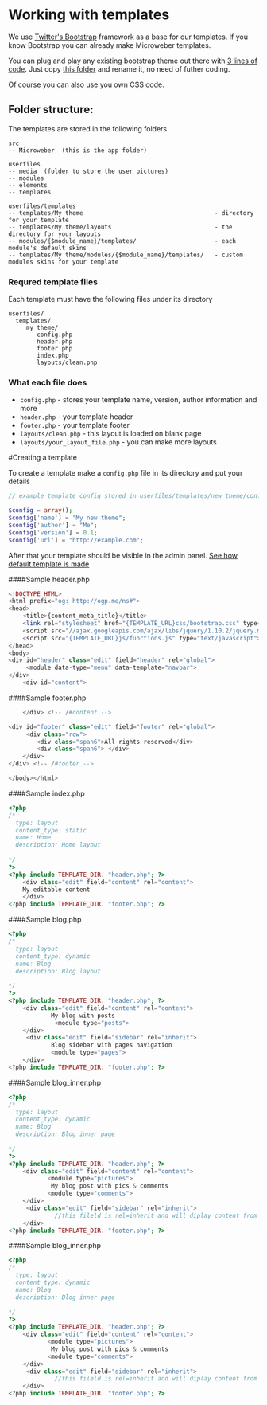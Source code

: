 Working with templates
===

We use [Twitter's Bootstrap](http://getbootstrap.com/ "Bootstrap") framework as a base for our templates. If you know Bootstrap you can already make Microweber templates.

You can plug and play any existing bootstrap theme out there with [3 lines of code](https://github.com/microweber/microweber/blob/master/userfiles/templates/cyborg/header.php ""). Just copy [this folder](https://github.com/microweber/microweber/tree/master/userfiles/templates/cyborg "") and rename it, no need of futher coding.


Of course you can also use you own CSS code. 

## Folder structure:



The templates are stored in the following folders
```
src
-- Microweber  (this is the app folder)

userfiles
-- media  (folder to store the user pictures)
-- modules 
-- elements 
-- templates 

userfiles/templates
-- templates/My theme                                     - directory for your template
-- templates/My theme/layouts                             - the directory for your layouts
-- modules/{$module_name}/templates/                      - each module's default skins
-- templates/My theme/modules/{$module_name}/templates/   - custom modules skins for your template

```


### Requred template files 

Each template must have the following files under its directory
```
userfiles/
  templates/
     my_theme/
    	config.php
    	header.php
    	footer.php
    	index.php
    	layouts/clean.php
```

### What each file does
* `config.php` - stores your template name, version, author information and more
* `header.php` - your template header
* `footer.php` - your template footer
* `layouts/clean.php` - this layout is loaded on blank page
* `layouts/your_layout_file.php` - you can make more layouts



 
#Creating a template

To create a template make a `config.php` file in its directory and put your details

```php
// example template config stored in userfiles/templates/new_theme/config.php

$config = array();
$config['name'] = "My new theme";
$config['author'] = "Me";
$config['version'] = 0.1;
$config['url'] = "http://example.com";

```

After that your template should be visible in the admin panel.
[See how default template is made](https://github.com/microweber/microweber/tree/master/userfiles/templates/default "")


####Sample header.php
```php
<!DOCTYPE HTML>
<html prefix="og: http://ogp.me/ns#">
<head>
    <title>{content_meta_title}</title>
    <link rel="stylesheet" href="{TEMPLATE_URL}css/bootstrap.css" type="text/css" media="all" />
    <script src="//ajax.googleapis.com/ajax/libs/jquery/1.10.2/jquery.min.js"></script>
    <script src="{TEMPLATE_URL}js/functions.js" type="text/javascript"></script>
</head>
<body>
<div id="header" class="edit" field="header" rel="global">
     <module data-type="menu" data-template="navbar">
</div> 
    <div id="content">
```






####Sample footer.php
```php
    </div> <!-- /#content -->

<div id="footer" class="edit" field="footer" rel="global">
     <div class="row">
        <div class="span6">All rights reserved</div>
        <div class="span6"> </div>
    </div>
</div> <!-- /#footer -->

</body></html>
```


####Sample index.php
```php
<?php
/*
  type: layout
  content_type: static
  name: Home
  description: Home layout
  
*/
?>
<?php include TEMPLATE_DIR. "header.php"; ?>
    <div class="edit" field="content" rel="content">
    My editable content
    </div>
<?php include TEMPLATE_DIR. "footer.php"; ?>

```




####Sample blog.php
```php
<?php
/*
  type: layout
  content_type: dynamic
  name: Blog
  description: Blog layout
  
*/
?>
<?php include TEMPLATE_DIR. "header.php"; ?>
    <div class="edit" field="content" rel="content">
            My blog with posts
             <module type="posts">
    </div>
     <div class="edit" field="sidebar" rel="inherit">
            Blog sidebar with pages navigation
            <module type="pages">
    </div>
<?php include TEMPLATE_DIR. "footer.php"; ?>

```





####Sample blog_inner.php
```php
<?php
/*
  type: layout
  content_type: dynamic
  name: Blog
  description: Blog inner page
  
*/
?>
<?php include TEMPLATE_DIR. "header.php"; ?>
    <div class="edit" field="content" rel="content">
           <module type="pictures">
            My blog post with pics & comments
           <module type="comments">
    </div>
     <div class="edit" field="sidebar" rel="inherit">
             //this fileld is rel=inherit and will diplay content from the parent page
    </div>
<?php include TEMPLATE_DIR. "footer.php"; ?>
```



####Sample blog_inner.php
```php
<?php
/*
  type: layout
  content_type: dynamic
  name: Blog
  description: Blog inner page
  
*/
?>
<?php include TEMPLATE_DIR. "header.php"; ?>
    <div class="edit" field="content" rel="content">
           <module type="pictures">
            My blog post with pics & comments
           <module type="comments">
    </div>
     <div class="edit" field="sidebar" rel="inherit">
             //this fileld is rel=inherit and will diplay content from the parent page
    </div>
<?php include TEMPLATE_DIR. "footer.php"; ?>
```